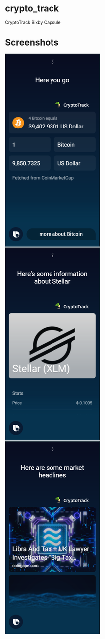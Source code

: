 # crypto_track

CryptoTrack Bixby Capsule

# Screenshots
![alt text](https://raw.githubusercontent.com/guptahemant65/crypto_track/master/assets/images/screenshots/s1.png)
![alt text](https://raw.githubusercontent.com/guptahemant65/crypto_track/master/assets/images/screenshots/s2.png)
![alt text](https://raw.githubusercontent.com/guptahemant65/crypto_track/master/assets/images/screenshots/s3.png)
